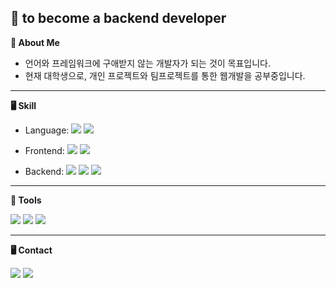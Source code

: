 
## 👋 to become a backend developer 

**🥳 About Me**

- 언어와 프레임워크에 구애받지 않는 개발자가 되는 것이 목표입니다.
- 현재 대학생으로, 개인 프로젝트와 팀프로젝트를 통한 웹개발을 공부중입니다.

---

**🖥️ Skill** <br> </p>

- Language: 
  <img src="https://img.shields.io/badge/-Java-007396?style=round-square&logo=java&logoColor=white"/>
  <img src="https://img.shields.io/badge/-Python-3776AB?style=round-square&logo=Python&logoColor=white"/>

- Frontend: 
  <img src="https://img.shields.io/badge/-HTML-E34F26?style=flat&logo=html5&logoColor=white"/>
  <img src="https://img.shields.io/badge/-CSS-1572B6?style=flat&logo=css3&logoColor=white"/>
  

- Backend: 
  <img src="https://img.shields.io/badge/-Spring Boot-6DB33F?style=round-square&logo=Spring Boot&logoColor=white"/>
  <img src="https://img.shields.io/badge/-Thymeleaf-005F0F?style=flat&logo=thymeleaf&logoColor=white"/>
  <img src="https://img.shields.io/badge/-MySQL-4479A1?style=round-square&logo=MySQL&logoColor=white"/>

---

**🧰 Tools** <br> </p>
<p>
  <img src="https://img.shields.io/badge/-intellij Idea-000000?style=round-square&logo=Intellijidea&logoColor=white"/>
  <img src="https://img.shields.io/badge/-GitHub-181717?style=flat&logo=github&logoColor=white"/>
  <img src="https://img.shields.io/badge/-VS%20Code-007ACC?style=flat&logo=visual-studio-code&logoColor=white"/>
</p>





---
  
**🖥️ Contact** <br> </p>
<p align="left">
<a href="https://velog.io/@ka09068/posts"><img src="https://img.shields.io/badge/-tech blog-20C997?style=flat&logo=Velog&logoColor=white&link=https://velog.io/@ka09068/posts"/></a>
<a href="https://www.instagram.com/ee_ddochi?igsh=M3A1MnAyamxkaWNt&utm_source=qr" target="_blank"><img src="https://img.shields.io/badge/Instagram-E4405F?style=flat-square&logo=Instagram&logoColor=white"/></a>

